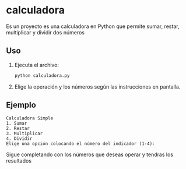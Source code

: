 # calculadora
Es un proyecto es una calculadora en Python que permite sumar, restar, multiplicar y dividir dos números


## Uso

1. Ejecuta el archivo:

   ```bash
   python calculadora.py
   ```

2. Elige la operación y los números según las instrucciones en pantalla.

## Ejemplo

```
Calculadora Simple
1. Sumar
2. Restar
3. Multiplicar
4. Dividir
Elige una opción colocando el número del indicador (1-4):
```
 Sigue completando con los números que deseas operar y tendras los resultados
